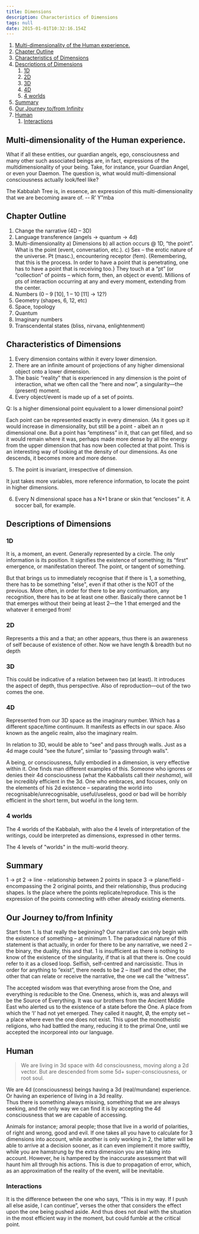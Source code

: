 ```yaml
---
title: Dimensions
description: Characteristics of Dimensions
tags: null
date: 2015-01-01T10:32:16.154Z
---
```


1. [Multi-dimensionality of the Human experience.](#multi-dimensionality-of-the-human-experience)
2. [Chapter Outline](#chapter-outline)
3. [Characteristics of Dimensions](#characteristics-of-dimensions)
4. [Descriptions of Dimensions](#descriptions-of-dimensions)
   1. [1D](#1d)
   2. [2D](#2d)
   3. [3D](#3d)
   4. [4D](#4d)
   5. [4 worlds](#4-worlds)
5. [Summary](#summary)
6. [Our Journey to/from Infinity](#our-journey-tofrom-infinity)
7. [Human](#human)
   1. [Interactions](#interactions)

## Multi-dimensionality of the Human experience.

What if all these entities, our guardian angels, ego, consciousness and many other such associated beings are, in fact, expressions of the multidimensionality of your being. Take, for instance, your Guardian Angel, or even your Daemon. The question is, what would multi-dimensional consciousness actually look/feel like?

The Kabbalah Tree is, in essence, an expression of this multi-dimensionality that we are becoming aware of.
-- R’ Y”mba

## Chapter Outline

1. Change the narrative (4D – 3D)
2. Language transference (angels -> quantum -> 4d)
3. Multi-dimensionality
   a) Dimensions
   b) all action occurs @ 1D, “the point”. What is the point (event, conversation, etc.).
   c) Sex – the erotic nature of the universe.
   Pt (masc.), encountering receptor (fem). {Remembering, that this is the process. In order to have a point that is penetrating, one has to have a point that is receiving too.}
   They touch at a “pt” (or “collection” of points – which form, then, an object or event). Millions of pts of interaction occurring at any and every moment, extending from the center.
4. Numbers (0 – 9 [10], 1 – 10 [11] -> 12?)
5. Geometry (shapes, 6, 12, etc)
6. Space, topology
7. Quantum
8. Imaginary numbers
9. Transcendental states (bliss, nirvana, enlightenment)

## Characteristics of Dimensions

1. Every dimension contains within it every lower dimension.
2. There are an infinite amount of projections of any higher dimensional object onto a lower dimension.
3. The basic “reality” that is experienced in any dimension is the point of interaction, what we often call the “here and now”, a singularity&mdash;the (present) moment.
4. Every object/event is made up of a set of points.

Q: Is a higher dimensional point equivalent to a lower dimensional point?

Each point can be represented exactly in every dimension. (As it goes up it would increase in dimensionality, but still be a point - albeit an _n_ dimensional one.
But a point has “emptiness” in it, that can get filled, and so it would remain where it was, perhaps made more dense by all the energy from the upper dimension that has now been collected at that point. This is an interesting way of looking at the density of our dimensions. As one descends, it becomes more and more dense.

5. The point is invariant, irrespective of dimension.

It just takes more variables, more reference information, to locate the point in higher dimensions.

6. Every N dimensional space has a N+1 brane or skin that “encloses” it. A soccer ball, for example.

## Descriptions of Dimensions

### 1D

It is, a moment, an event. Generally represented by a circle. The only information is its position. It signifies the existence of something; its "first" emergence, or manifestation thereof. The point, or tangent of something.

But that brings us to immediately recognise that if there is 1, a something, there has to be something "else", even if that other is the NOT of the previous. More often, in order for there to be any continuation, any recognition, there has to be at least one other. Basically there cannot be 1 that emerges without their being at least 2&mdash;the 1 that emerged and the whatever it emerged from!

### 2D

Represents a this and a that; an other appears, thus there is an awareness of self because of existence of other.
Now we have length & breadth but no depth

### 3D

This could be indicative of a relation between two (at least). It introduces the aspect of depth, thus perspective. Also of reproduction&mdash;out of the two comes the one.

### 4D

Represented from our 3D space as the imaginary number. Which has a different space/time continuum. It manifests as effects in our space. Also known as the angelic realm, also the imaginary realm.

In relation to 3D, would be able to “see" and pass through walls. Just as a 4d mage could “see the future”, similar to "passing through walls".

A being, or consciousness, fully embodied in a dimension, is very effective within it. One finds man different examples of this. Someone who ignores or denies their 4d consciousness (what the Kabbalists call their _neshama_), will be incredibly efficient in the 3d. One who embraces, and focuses, only on the elements of his 2d existence – separating the world into recognisable/unrecognisable, useful/useless, good or bad will be horribly efficient in the short term, but woeful in the long term.

### 4 worlds

The 4 worlds of the Kabbalah, with also the 4 levels of interpretation of the writings, could be interpreted as dimensions, expressed in other terms.

The 4 levels of "worlds" in the multi-world theory.

## Summary

1 -> pt
2 -> line - relationship between 2 points in space
3 -> plane/field - encompassing the 2 original points, and their relationship, thus producing shapes. Is the place where the points replicate/reproduce. This is the expression of the points connecting with other already existing elements.

## Our Journey to/from Infinity

Start from 1. Is that really the beginning? Our narrative can only begin with the existence of something – at minimum 1.
The paradoxical nature of this statement is that actually, in order for there to be any narrative, we need 2 – the binary, the duality, this and that. 1 is insufficient as there is nothing to know of the existence of the singularity, if that is all that there is. One could refer to it as a closed loop. Selfish, self-centred and narcissistic. Thus in order for anything to “exist”, there needs to be 2 – itself and the other, the other that can relate or receive the narrative, the one we call the “witness”.

The accepted wisdom was that everything arose from the One, and everything is reducible to the One. Oneness, which is, was and always will be the Source of Everything. It was our brothers from the Ancient Middle East who alerted us to the existence of a state before the One. A place from which the ‘I’ had not yet emerged. They called it naught, Ø, the empty set – a place where even the one does not exist. This upset the monotheistic religions, who had battled the many, reducing it to the primal One, until we accepted the incorporeal into our language.

## Human

> We are living in 3d space with 4d consciousness, moving along a 2d vector. But are descended from some 5d+ super-consciousness, or root soul.

We are 4d (consciousness) beings having a 3d (real/mundane) experience. Or having an experience of living in a 3d reality.  
Thus there is something always missing, something that we are always seeking, and the only way we can find it is by accepting the 4d consciousness that we are capable of accessing.

Animals for instance; amoral people; those that live in a world of polarities, of right and wrong, good and evil. If one takes all you have to calculate for 3 dimensions into account, while another is only working in 2, the latter will be able to arrive at a decision sooner, as it can even implement it more swiftly, while you are hamstrung by the extra dimension you are taking into account. However, he is hampered by the inaccurate assessment that will haunt him all through his actions. This is due to propagation of error, which, as an approximation of the reality of the event, will be inevitable.

### Interactions

It is the difference between the one who says, “This is in my way. If I push all else aside, I can continue”, verses the other that considers the effect upon the one being pushed aside. And thus does not deal with the situation in the most efficient way in the moment, but could fumble at the critical point.
